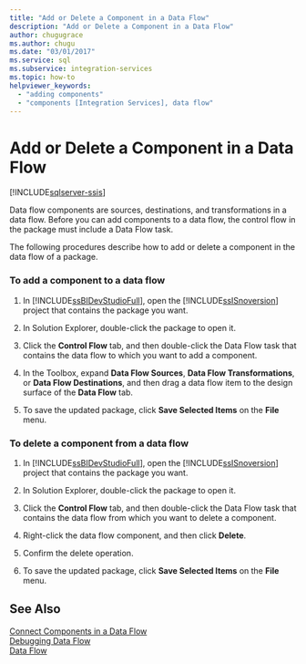 ```yaml
---
title: "Add or Delete a Component in a Data Flow"
description: "Add or Delete a Component in a Data Flow"
author: chugugrace
ms.author: chugu
ms.date: "03/01/2017"
ms.service: sql
ms.subservice: integration-services
ms.topic: how-to
helpviewer_keywords:
  - "adding components"
  - "components [Integration Services], data flow"
---
```

# Add or Delete a Component in a Data Flow

[!INCLUDE[sqlserver-ssis](../../includes/applies-to-version/sqlserver-ssis.md)]


  Data flow components are sources, destinations, and transformations in a data flow. Before you can add components to a data flow, the control flow in the package must include a Data Flow task.  
  
 The following procedures describe how to add or delete a component in the data flow of a package.  
  
### To add a component to a data flow  
  
1.  In [!INCLUDE[ssBIDevStudioFull](../../includes/ssbidevstudiofull-md.md)], open the [!INCLUDE[ssISnoversion](../../includes/ssisnoversion-md.md)] project that contains the package you want.  
  
2.  In Solution Explorer, double-click the package to open it.  
  
3.  Click the **Control Flow** tab, and then double-click the Data Flow task that contains the data flow to which you want to add a component.  
  
4.  In the Toolbox, expand **Data Flow Sources**, **Data Flow Transformations**, or **Data Flow Destinations**, and then drag a data flow item to the design surface of the **Data Flow** tab.  
  
5.  To save the updated package, click **Save Selected Items** on the **File** menu.  
  
### To delete a component from a data flow  
  
1.  In [!INCLUDE[ssBIDevStudioFull](../../includes/ssbidevstudiofull-md.md)], open the [!INCLUDE[ssISnoversion](../../includes/ssisnoversion-md.md)] project that contains the package you want.  
  
2.  In Solution Explorer, double-click the package to open it.  
  
3.  Click the **Control Flow** tab, and then double-click the Data Flow task that contains the data flow from which you want to delete a component.  
  
4.  Right-click the data flow component, and then click **Delete**.  
  
5.  Confirm the delete operation.  
  
6.  To save the updated package, click **Save Selected Items** on the **File** menu.  
  
## See Also  
 [Connect Components in a Data Flow](../../integration-services/data-flow/connect-components-in-a-data-flow.md)   
 [Debugging Data Flow](../../integration-services/troubleshooting/debugging-data-flow.md)   
 [Data Flow](../../integration-services/data-flow/data-flow.md)  
  
  
